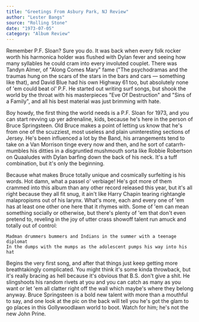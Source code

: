 ```yaml
---
title: "Greetings From Asbury Park, NJ Review"
author: "Lester Bangs"
source: "Rolling Stone"
date: "1973-07-05"
category: "Album Review"
---
```


Remember P.F. Sloan? Sure you do. It was back when every folk rocker worth his harmonica holder was flushed with Dylan fever and seeing how many syllables he could cram into every involuted couplet. There was Tandyn Almer, of "Along Comes Mary" fame ("The psychodramas and the traumas hung on the scars of the stars in the bars and cars — something like that), and David Blue had his own Highway 61 too, but absolutely none of 'em could beat ol' P.F. He started out writing surf songs, but shook the world by the throat with his masterpieces "Eve Of Destruction" and "Sins of a Family", and all his best material was just brimming with hate.

Boy howdy, the first thing the world needs is a P.F. Sloan for 1973, and you can start revving up yer adrenaline, kids, because he's here in the person of Bruce Springsteen. Old Bruce makes a point of letting us know that he's from one of the scuzziest, most useless and plain uninteresting sections of Jersey. He's been influenced a lot by the Band, his arrangements tend to take on a Van Morrison tinge every now and then, and he sort of catarrh-mumbles his ditties in a disgruntled mushmouth sorta like Robbie Robertson on Quaaludes with Dylan barfing down the back of his neck. It's a tuff combination, but it's only the beginning.

Because what makes Bruce totally unique and cosmically surfeiting is his words. Hot damn, what a passel o' verbiage! He's got more of them crammed into this album than any other record released this year, but it's all right because they all fit snug, it ain't like Harry Chapin tearing rightangle malapropisms out of his larynx. What's more, each and every one of 'em has at least one other one here that it rhymes with. Some of 'em can mean something socially or otherwise, but there's plenty of 'em that don't even pretend to, reveling in the joy of utter crass showoff talent run amuck and totally out of control:

```
Madman drummers bummers and Indians in the summer with a teenage diplomat
In the dumps with the mumps as the adolescent pumps his way into his hat
```

Begins the very first song, and after that things just keep getting more breathtakingly complicated. You might think it's some kinda throwback, but it's really bracing as hell because it's obvious that B.S. don't give a shit. He slingshoots his random rivets at you and you can catch as many as you want or let 'em all clatter right off the wall which maybe's where they belong anyway. Bruce Springsteen is a bold new talent with more than a mouthful to say, and one look at the pic on the back will tell you he's got the glam to go places in this Gollywoodlawn world to boot. Watch for him; he's not the new John Prine.
